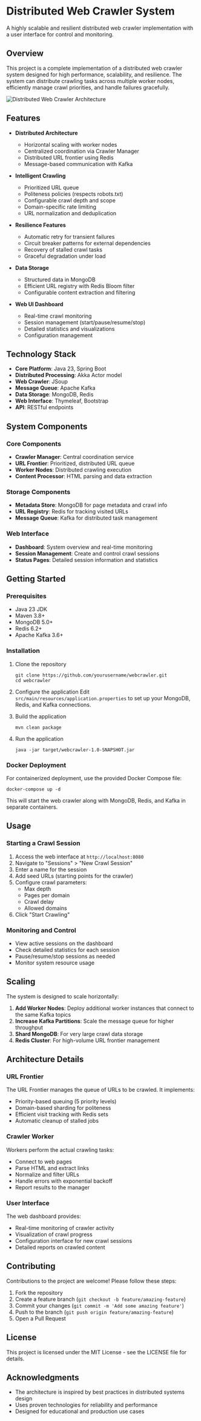 # Distributed Web Crawler System

A highly scalable and resilient distributed web crawler implementation with a user interface for control and monitoring.

## Overview

This project is a complete implementation of a distributed web crawler system designed for high performance, scalability, and resilience. The system can distribute crawling tasks across multiple worker nodes, efficiently manage crawl priorities, and handle failures gracefully.

![Distributed Web Crawler Architecture](https://via.placeholder.com/800x400?text=Distributed+Web+Crawler+Architecture)

## Features

- **Distributed Architecture**
  - Horizontal scaling with worker nodes
  - Centralized coordination via Crawler Manager
  - Distributed URL frontier using Redis
  - Message-based communication with Kafka

- **Intelligent Crawling**
  - Prioritized URL queue
  - Politeness policies (respects robots.txt)
  - Configurable crawl depth and scope
  - Domain-specific rate limiting
  - URL normalization and deduplication

- **Resilience Features**
  - Automatic retry for transient failures
  - Circuit breaker patterns for external dependencies
  - Recovery of stalled crawl tasks
  - Graceful degradation under load

- **Data Storage**
  - Structured data in MongoDB
  - Efficient URL registry with Redis Bloom filter
  - Configurable content extraction and filtering

- **Web UI Dashboard**
  - Real-time crawl monitoring
  - Session management (start/pause/resume/stop)
  - Detailed statistics and visualizations
  - Configuration management

## Technology Stack

- **Core Platform**: Java 23, Spring Boot
- **Distributed Processing**: Akka Actor model
- **Web Crawler**: JSoup
- **Message Queue**: Apache Kafka
- **Data Storage**: MongoDB, Redis
- **Web Interface**: Thymeleaf, Bootstrap
- **API**: RESTful endpoints

## System Components

### Core Components

- **Crawler Manager**: Central coordination service
- **URL Frontier**: Prioritized, distributed URL queue
- **Worker Nodes**: Distributed crawling execution
- **Content Processor**: HTML parsing and data extraction

### Storage Components

- **Metadata Store**: MongoDB for page metadata and crawl info
- **URL Registry**: Redis for tracking visited URLs
- **Message Queue**: Kafka for distributed task management

### Web Interface

- **Dashboard**: System overview and real-time monitoring
- **Session Management**: Create and control crawl sessions
- **Status Pages**: Detailed session information and statistics

## Getting Started

### Prerequisites

- Java 23 JDK
- Maven 3.8+
- MongoDB 5.0+
- Redis 6.2+
- Apache Kafka 3.6+

### Installation

1. Clone the repository
   ```
   git clone https://github.com/yourusername/webcrawler.git
   cd webcrawler
   ```

2. Configure the application
   Edit `src/main/resources/application.properties` to set up your MongoDB, Redis, and Kafka connections.

3. Build the application
   ```
   mvn clean package
   ```

4. Run the application
   ```
   java -jar target/webcrawler-1.0-SNAPSHOT.jar
   ```

### Docker Deployment

For containerized deployment, use the provided Docker Compose file:

```
docker-compose up -d
```

This will start the web crawler along with MongoDB, Redis, and Kafka in separate containers.

## Usage

### Starting a Crawl Session

1. Access the web interface at `http://localhost:8080`
2. Navigate to "Sessions" > "New Crawl Session"
3. Enter a name for the session
4. Add seed URLs (starting points for the crawler)
5. Configure crawl parameters:
   - Max depth
   - Pages per domain
   - Crawl delay
   - Allowed domains
6. Click "Start Crawling"

### Monitoring and Control

- View active sessions on the dashboard
- Check detailed statistics for each session
- Pause/resume/stop sessions as needed
- Monitor system resource usage


## Scaling

The system is designed to scale horizontally:

1. **Add Worker Nodes**: Deploy additional worker instances that connect to the same Kafka topics
2. **Increase Kafka Partitions**: Scale the message queue for higher throughput
3. **Shard MongoDB**: For very large crawl data storage
4. **Redis Cluster**: For high-volume URL frontier management

## Architecture Details

### URL Frontier

The URL Frontier manages the queue of URLs to be crawled. It implements:

- Priority-based queuing (5 priority levels)
- Domain-based sharding for politeness
- Efficient visit tracking with Redis sets
- Automatic cleanup of stalled jobs

### Crawler Worker

Workers perform the actual crawling tasks:

- Connect to web pages
- Parse HTML and extract links
- Normalize and filter URLs
- Handle errors with exponential backoff
- Report results to the manager

### User Interface

The web dashboard provides:

- Real-time monitoring of crawler activity
- Visualization of crawl progress
- Configuration interface for new crawl sessions
- Detailed reports on crawled content

## Contributing

Contributions to the project are welcome! Please follow these steps:

1. Fork the repository
2. Create a feature branch (`git checkout -b feature/amazing-feature`)
3. Commit your changes (`git commit -m 'Add some amazing feature'`)
4. Push to the branch (`git push origin feature/amazing-feature`)
5. Open a Pull Request

## License

This project is licensed under the MIT License - see the LICENSE file for details.

## Acknowledgments

- The architecture is inspired by best practices in distributed systems design
- Uses proven technologies for reliability and performance
- Designed for educational and production use cases

